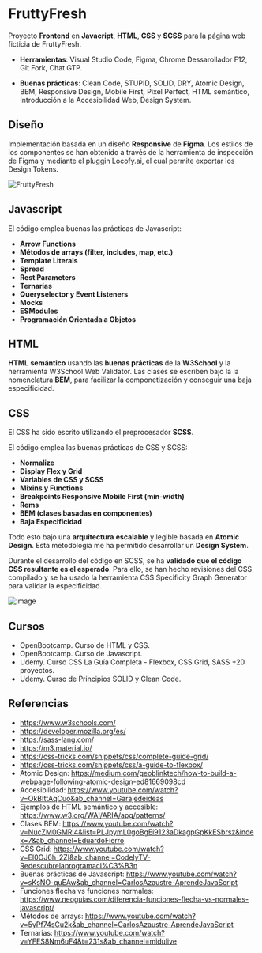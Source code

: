 # FruttyFresh
Proyecto **Frontend** en **Javacript**, **HTML**, **CSS** y **SCSS** para la página web ficticia de FruttyFresh.

- **Herramientas**: Visual Studio Code, Figma, Chrome Dessarollador F12, Git Fork, Chat GTP. 

- **Buenas prácticas**: Clean Code, STUPID, SOLID, DRY, Atomic Design, BEM, Responsive Design, Mobile First, Pixel Perfect, HTML semántico, Introducción a la Accesibilidad Web, Design System.

## Diseño
Implementación basada en un diseño **Responsive** de **Figma**. Los estilos de los componentes se han obtenido a través de la herramienta de inspección de Figma y mediante el pluggin Locofy.ai, el cual permite exportar los Design Tokens.

![FruttyFresh](https://github.com/CristinaMitrica/FruttyFresh-JS-HTML-CSS-SCSS/assets/124876049/34024c5f-4f82-42eb-89f2-7a560312e4fc)

## Javascript

El código emplea buenas las prácticas de Javascript:
- **Arrow Functions**
- **Métodos de arrays (filter, includes, map, etc.)**
- **Template Literals**
- **Spread**
- **Rest Parameters**
- **Ternarias**
- **Queryselector y Event Listeners**
- **Mocks**
- **ESModules**
- **Programación Orientada a Objetos**

## HTML
**HTML** **semántico** usando las **buenas prácticas** de la **W3School** y la herramienta W3School Web Validator. Las clases se escriben bajo la la nomenclatura **BEM**, para facilizar la componetización y conseguir una baja especificidad.

## CSS
El CSS ha sido escrito utilizando el preprocesador **SCSS**.

El código emplea las buenas prácticas de CSS y SCSS:
- **Normalize**
- **Display Flex y Grid**
- **Variables de CSS y SCSS**
- **Mixins y Functions**
- **Breakpoints Responsive Mobile First (min-width)**
- **Rems**
- **BEM (clases basadas en componentes)**
- **Baja Especificidad**

Todo esto bajo una **arquitectura** **escalable** y legible basada en **Atomic Design**. Esta metodología me ha permitido desarrollar un **Design System**. 

Durante el desarrollo del código en SCSS, se ha **validado que el código CSS resultante es el esperado**. Para ello, se han hecho revisiones del CSS compilado y se ha usado la herramienta CSS Specificity Graph Generator para validar la especificidad.

![image](https://github.com/CristinaMitrica/FruttyFresh-JS-HTML-CSS-SCSS/assets/124876049/e775eff3-edd0-4e24-97b7-14092fd5e70b)

## Cursos
- OpenBootcamp. Curso de HTML y CSS.
- OpenBootcamp. Curso de Javascript.
- Udemy. Curso CSS La Guía Completa - Flexbox, CSS Grid, SASS +20 proyectos.
- Udemy. Curso de Principios SOLID y Clean Code.

## Referencias
- https://www.w3schools.com/
- https://developer.mozilla.org/es/
- https://sass-lang.com/
- https://m3.material.io/
- https://css-tricks.com/snippets/css/complete-guide-grid/
- https://css-tricks.com/snippets/css/a-guide-to-flexbox/
- Atomic Design: https://medium.com/geoblinktech/how-to-build-a-webpage-following-atomic-design-ed81669098cd
- Accesibilidad: https://www.youtube.com/watch?v=OkBIttAqCuo&ab_channel=Garajedeideas
- Ejemplos de HTML semántico y accesible: https://www.w3.org/WAI/ARIA/apg/patterns/
- Clases BEM: https://www.youtube.com/watch?v=NucZM0GMRi4&list=PLJpymL0goBgEi9123aDkagpGpKkESbrsz&index=7&ab_channel=EduardoFierro
- CSS Grid: https://www.youtube.com/watch?v=El0OJ6h_2ZI&ab_channel=CodelyTV-Redescubrelaprogramaci%C3%B3n
- Buenas prácticas de Javascript: https://www.youtube.com/watch?v=sKsNO-quEAw&ab_channel=CarlosAzaustre-AprendeJavaScript
- Funciones flecha vs funciones normales: https://www.neoguias.com/diferencia-funciones-flecha-vs-normales-javascript/
- Métodos de arrays: https://www.youtube.com/watch?v=5yPf74sCu2k&ab_channel=CarlosAzaustre-AprendeJavaScript
- Ternarias: https://www.youtube.com/watch?v=YFES8Nm6uF4&t=231s&ab_channel=midulive
